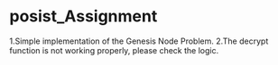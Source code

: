 # posist_Assignment
1.Simple implementation of the Genesis Node Problem.
2.The decrypt function is not working properly, please check the logic.

